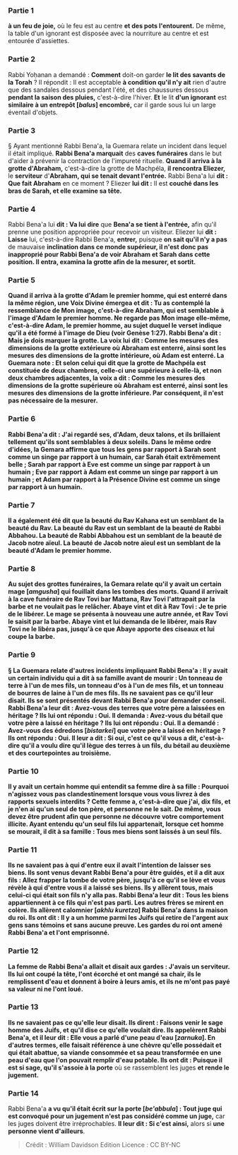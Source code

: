
### Partie 1
<b>à un feu de joie,</b> où le feu est au centre <b>et des pots l'entourent.</b> De même, la table d'un ignorant est disposée avec la nourriture au centre et est entourée d'assiettes.

### Partie 2
Rabbi Yoḥanan a demandé : <b>Comment</b> doit-on garder <b>le lit des savants de la Torah</b> ? Il répondit : Il est acceptable <b>à condition qu'il n'y ait</b> rien d'autre que des sandales dessous pendant l'été, et des chaussures</b> dessous <b>pendant la saison des pluies,</b> c'est-à-dire l'hiver. <b>Et</b> le lit <b>d'un ignorant</b> est <b>similaire à un entrepôt [<i>balus</i>] encombré,</b> car il garde sous lui un large éventail d'objets.

### Partie 3
§ Ayant mentionné Rabbi Bena'a, la Guemara relate un incident dans lequel il était impliqué. <b>Rabbi Bena'a marquait</b> des <b>caves funéraires</b> dans le but d'aider à prévenir la contraction de l'impureté rituelle. <b>Quand il arriva à la grotte d'Abraham,</b> c'est-à-dire la grotte de Machpéla, <b>il rencontra Eliezer,</b> le <b>serviteur</b> d'<b>Abraham, qui se tenait devant l'entrée.</b> Rabbi Bena'a lui <b>dit : Que fait Abraham</b> en ce moment ? Eliezer <b>lui dit :</b> Il est <b>couché dans les bras de Sarah, et elle examine sa tête.</b>

### Partie 4
Rabbi Bena'a lui <b>dit : Va lui dire</b> que <b>Bena'a se tient à l'entrée,</b> afin qu'il prenne une position appropriée pour recevoir un visiteur. Eliezer lui <b>dit : Laisse</b> lui, c'est-à-dire Rabbi Bena'a, <b>entrer,</b> puisque <b>on sait qu'il n'y a pas</b> de mauvaise <b>inclination dans ce <b>monde supérieur,</b> il n'est donc pas inapproprié pour Rabbi Bena'a de voir Abraham et Sarah dans cette position. Il <b>entra, examina</b> la grotte afin de la mesurer, <b>et sortit.</b>

### Partie 5
<b>Quand il arriva à la grotte d'Adam le premier</b> homme, qui est enterré dans la même région, <b>une Voix Divine émergea et dit : Tu as contemplé la ressemblance de Mon image,</b> c'est-à-dire Abraham, qui est semblable à l'image d'Adam le premier homme. <b>Ne regarde pas Mon image elle-même,</b> c'est-à-dire Adam, le premier homme, au sujet duquel le verset indique qu'il a été formé à l'image de Dieu (voir Genèse 1:27). Rabbi Bena'a dit : <b>Mais je dois marquer la grotte.</b> La voix lui dit : <b>Comme</b> les mesures des <b>dimensions de la grotte extérieure</b> où Abraham est enterré, <b>ainsi</b> sont les mesures des <b>dimensions de la grotte intérieure</b>, où Adam est enterré. La Guemara note : <b>Et selon celui qui dit</b> que la grotte de Machpéla est constituée de <b>deux chambres, celle-ci</b> une <b>supérieure à celle-là</b>, et non deux chambres adjacentes, la voix a dit : <b>Comme</b> les mesures des <b>dimensions de la grotte supérieure</b> où Abraham est enterré, <b>ainsi</b> sont les mesures des <b>dimensions de la grotte inférieure</b>. Par conséquent, il n'est pas nécessaire de la mesurer.

### Partie 6
<b>Rabbi Bena'a dit : J'ai regardé ses,</b> d'Adam, <b>deux talons, et</b> ils brillaient tellement qu'ils <b>sont semblables à deux soleils. </b> Dans le même ordre d'idées, la Gemara affirme que <b>tous</b> les gens <b>par rapport à Sarah</b> sont <b>comme un singe par rapport à un humain,</b> car Sarah était extrêmement belle ; <b>Sarah par rapport à Eve</b> est <b>comme un singe par rapport à un humain ; Eve par rapport à Adam</b> est <b>comme un singe par rapport à un humain ;</b> et <b>Adam par rapport à la Présence Divine</b> est <b>comme un singe par rapport à un humain. </b>

### Partie 7
Il a également été dit que <b>la beauté du Rav Kahana est un semblant de la beauté du Rav. La beauté du Rav est un semblant de la beauté de Rabbi Abbahou. La beauté de Rabbi Abbahou est un semblant de la beauté de Jacob notre aïeul. La beauté de Jacob notre aïeul est un semblant de la beauté d'Adam le premier</b> homme.

### Partie 8
Au sujet des grottes funéraires, la Gemara relate qu'il y avait <b>un certain mage [<i>amgusha</i>] qui fouillait</b> dans les tombes des <b>morts. Quand</b> il <b>arrivait à la <b>cave funéraire</b> de Rav Tovi bar Mattana,</b> Rav Tovi <b>l'attrapait par la barbe</b> et ne voulait pas le relâcher. <b>Abaye vint et dit à</b> Rav Tovi : <b>Je te prie</b> de le <b>libérer.</b> Le mage <b>se présenta à nouveau une autre année,</b> et Rav Tovi <b>le saisit par la barbe. Abaye vint</b> et lui demanda de le libérer, mais Rav Tovi <b>ne le libéra pas, jusqu'à ce que</b> Abaye <b>apporte des ciseaux et lui coupe la barbe.</b>

### Partie 9
§ La Guemara relate d'autres incidents impliquant Rabbi Bena'a : Il y avait <b>un certain</b> individu <b>qui a dit à</b> sa famille avant de mourir : <b>Un tonneau de terre à l'un de mes fils, un tonneau d'os à l'un de mes fils,</b> et <b>un tonneau de bourres</b> de laine <b>à l'un de mes fils. Ils ne savaient pas ce qu'il leur disait. Ils se sont présentés devant Rabbi Bena'a</b> pour demander conseil. Rabbi Bena'a <b>leur dit : Avez-vous des terres</b> que votre père a laissées en héritage ? <b>Ils lui ont répondu : Oui.</b> Il demanda : <b>Avez-vous du bétail</b> que votre père a laissé en héritage ? Ils lui ont répondu : <b>Oui.</b> Il a demandé : <b>Avez-vous des édredons [<i>bistarkei</i>]</b> que votre père a laissé en héritage ? Ils ont répondu : <b>Oui.</b> Il leur a dit : <b>Si oui, c'est ce qu'il vous a dit,</b> c'est-à-dire qu'il a voulu dire qu'il lègue des terres à un fils, du bétail au deuxième et des courtepointes au troisième.

### Partie 10
Il y avait <b>un certain homme qui entendit sa femme dire à sa fille : Pourquoi n'agissez vous pas clandestinement</b> lorsque vous vous livrez <b>à des rapports sexuels interdits</b> ? <b>Cette femme a,</b> c'est-à-dire que j'ai, <b>dix fils, et je n'en ai qu'un seul de ton père,</b> et personne ne le sait. De même, vous devez être prudent afin que personne ne découvre votre comportement illicite. Ayant entendu qu'un seul fils lui appartenait, <b>lorsque</b> cet homme <b>se mourait, il dit à</b> sa famille : <b>Tous mes biens</b> sont laissés <b>à un seul fils.</b>

### Partie 11
<b>Ils ne savaient pas</b> à <b>qui d'entre eux</b> il avait l'intention de laisser ses biens. <b>Ils sont venus devant Rabbi Bena'a</b> pour être guidés, et <b>il a dit aux</b> fils : <b>Allez frapper la tombe de votre père, jusqu'à ce qu'il se lève et vous révèle à qui d'entre vous il a laissé</b> ses biens. <b>Ils y allèrent tous,</b> mais <b>celui-ci</b> <b>qui était son fils n'y alla pas.</b> Rabbi Bena'a <b>leur dit : Tous</b> les <b>biens appartiennent à ce</b> fils qui n'est pas parti. Les autres frères se mirent en colère. <b>Ils allèrent calomnier [<i>akhlu kuretza</i>]</b> Rabbi Bena'a dans <b>la maison du roi. Ils ont dit : Il y a un homme parmi les Juifs qui retire de l'argent aux gens sans témoins et sans aucune</b> preuve. Les gardes du roi ont <b>amené</b> Rabbi Bena'a <b>et l'ont emprisonné.</b>

### Partie 12
<b>La femme de</b> Rabbi Bena'a <b>allait</b> et <b>disait aux</b> gardes : <b>J'avais un serviteur. Ils lui ont coupé la tête, l'ont écorché et ont mangé sa chair, ils le remplissent d'eau et</b> donnent à boire à leurs <b>amis, et ils ne m'ont pas payé</b> sa <b>valeur ni ne l'ont loué.</b>

### Partie 13
<b>Ils ne savaient pas ce qu'elle leur disait. Ils dirent : Faisons venir le sage</b> homme <b>des Juifs, et qu'il dise</b> ce qu'elle voulait dire. <b>Ils appelèrent Rabbi Bena'a,</b> et <b>il leur dit : Elle vous a parlé d'une peau d'eau [<i>zarnuka</i>].</b> En d'autres termes, elle faisait référence à une chèvre qu'elle possédait et qui était abattue, sa viande consommée et sa peau transformée en une peau d'eau que l'on pouvait remplir d'eau potable. <b>Ils ont dit : Puisque</b> il est <b>si sage, qu'il</b> s'assoie à la porte</b> où se rassemblent les juges <b>et rende le jugement.</b>

### Partie 14
Rabbi Bena'a <b>a vu qu'il était écrit sur la porte [<i>be'abbula</i>] : Tout juge qui est convoqué pour un jugement n'est pas considéré comme un juge,</b> car les juges doivent être irréprochables. <b>Il leur dit : Si c'est ainsi,</b> alors si <b>une personne vient d'ailleurs</b>.

>Crédit : William Davidson Edition
>Licence : CC BY-NC